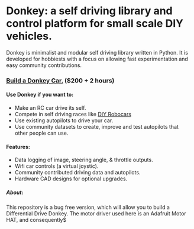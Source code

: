 # Donkey: a self driving library and control platform for small scale DIY vehicles. 

Donkey is minimalist and modular self driving library written in Python. It is developed for hobbiests with a focus on allowing fast experimentation and easy community contributions.  
### [Build a Donkey Car.](http://www.donkeycar.com) ($200 + 2 hours)

#### Use Donkey if you want to:
* Make an RC car drive its self.
* Compete in self driving races like [DIY Robocars](diyrobocars.com)
* Use existing autopilots to drive your car.
* Use community datasets to create, improve and test autopilots that other people can use.  


#### Features:
* Data logging of image, steering angle, & throttle outputs. 
* Wifi car controls (a virtual joystic).
* Community contributed driving data and autopilots.
* Hardware CAD designs for optional upgrades.
##### About:
This repository is a bug free version, which will allow you to build a Differential Drive Donkey. The motor driver used here is an Adafruit Motor HAT, and consequently$




